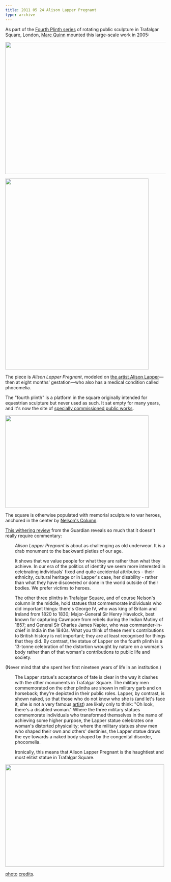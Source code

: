 ```yaml
---
title: 2011 05 24 Alison Lapper Pregnant
type: archive
---
```


<p>As part of the <a href="http://www.london.gov.uk/trafalgarsquare/around/4th_plinth.jsp">Fourth Plinth series</a> of rotating public sculpture in Trafalgar Square, London, <a href="http://www.marcquinn.com/">Marc Quinn</a> mounted this large-scale work in 2005:</p>
<p><a href="http://ablersite.files.wordpress.com/2011/05/lapperstormysky.jpg"><img class="alignnone size-full wp-image-3692" title="lapperstormysky" src="{{ site.baseurl }}/uploads/lapperstormysky.jpg" alt="" width="594" height="415" /></a></p>
<p><a href="http://ablersite.files.wordpress.com/2011/05/450px-alison_lapper.jpg"><img class="alignnone size-full wp-image-3693" title="450px-alison_lapper" src="{{ site.baseurl }}/uploads/450px-alison_lapper.jpg" alt="" width="450" height="600" /></a></p>
<p>The piece is <em>Alison Lapper Pregnant</em>, modeled on <a href="http://www.alisonlapper.com/">the artist Alison Lapper</a>—then at eight months' gestation—who also has a medical condition called phocomelia.</p>
<p>The "fourth plinth" is a platform in the square originally intended for equestrian sculpture but never used as such. It sat empty for many years, and it's now the site of <a href="http://www.london.gov.uk/trafalgarsquare/around/4th_plinth.jsp">specially commissioned public works</a>.</p>
<p><a href="http://ablersite.files.wordpress.com/2011/05/lapper.jpg"><img class="alignnone size-full wp-image-3694" title="lapper" src="{{ site.baseurl }}/uploads/lapper.jpg" alt="" width="450" height="290" /></a></p>
<p>The square is otherwise populated with memorial sculpture to war heroes, anchored in the center by <a href="http://en.wikipedia.org/wiki/Nelson%27s_Column">Nelson's Column</a>.</p>
<p><a href="http://www.guardian.co.uk/commentisfree/2007/may/17/statueoflimitations">This withering review</a> from the Guardian reveals so much that it doesn't really require commentary:</p>
<p style="padding-left:30px;"><em>Alison Lapper Pregnant</em> is about as challenging as old underwear. It is a drab monument to the backward pieties of our age.</p>
<p style="padding-left:30px;">It shows that we value people for what they are rather than what they achieve. In our era of the politics of identity we seem more interested in celebrating individuals' fixed and quite accidental attributes - their ethnicity, cultural heritage or in Lapper's case, her disability - rather than what they have discovered or done in the world outside of their bodies. We prefer victims to heroes.</p>
<p style="padding-left:30px;">The other three plinths in Trafalgar Square, and of course Nelson's column in the middle, hold statues that commemorate individuals who did important things: there's George IV, who was king of Britain and Ireland from 1820 to 1830; Major-General Sir Henry Havelock, best known for capturing Cawnpore from rebels during the Indian Mutiny of 1857; and General Sir Charles James Napier, who was commander-in-chief in India in the 1840s. What you think of these men's contributions to British history is not important; they are at least recognised for things that they did. By contrast, the statue of Lapper on the fourth plinth is a 13-tonne celebration of the distortion wrought by nature on a woman's body rather than of that woman's contributions to public life and society.</p>
<p>(Never mind that she spent her first nineteen years of life in an institution.)</p>
<p style="padding-left:30px;">The Lapper statue's acceptance of fate is clear in the way it clashes with the other monuments in Trafalgar Square. The military men commemorated on the other plinths are shown in military garb and on horseback; they're depicted in their public roles. Lapper, by contrast, is shown naked, so that those who do not know who she is (and let's face it, she is not a very famous <a href="http://www.alisonlapper.com/">artist</a>) are likely only to think: "Oh look, there's a disabled woman." Where the three military statues commemorate individuals who transformed themselves in the name of achieving some higher purpose, the Lapper statue celebrates one woman's distorted physicality; where the military statues show men who shaped their own and others' destinies, the Lapper statue draws the eye towards a naked body shaped by the congenital disorder, phocomelia.</p>
<p style="padding-left:30px;">Ironically, this means that Alison Lapper Pregnant is the haughtiest and most elitist statue in Trafalgar Square.</p>
<p><a href="http://ablersite.files.wordpress.com/2011/05/marc-quinn_1355651i.jpg"><img class="alignnone size-full wp-image-3695" title="marc-quinn_1355651i" src="{{ site.baseurl }}/uploads/marc-quinn_1355651i.jpg" alt="" width="499" height="321" /></a></p>
<p><a href="http://www.guardian.co.uk/commentisfree/2007/may/17/statueoflimitations">photo</a> <a href="http://nicholasspyer.wordpress.com/page/20/?barblog=true">credits</a>.</p>
<p style="padding-left:30px;">
